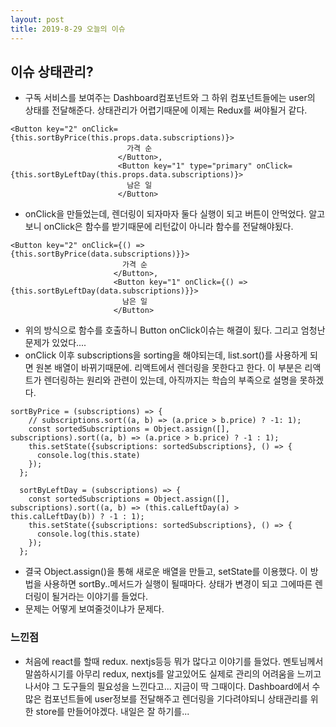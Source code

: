 ```yaml
---
layout: post
title: 2019-8-29 오늘의 이슈
---
```


## 이슈 상태관리?

- 구독 서비스를 보여주는 Dashboard컴포넌트와 그 하위 컴포넌트들에는 user의 상태를 전달해준다. 상태관리가 어렵기때문에 이제는 Redux를 써야될거 같다.

```
<Button key="2" onClick={this.sortByPrice(this.props.data.subscriptions)}>
                          가격 순
                        </Button>,
                        <Button key="1" type="primary" onClick={this.sortByLeftDay(this.props.data.subscriptions)}>
                          남은 일
                        </Button>
```
- onClick을 만들었는데, 렌더링이 되자마자 둘다 실행이 되고 버튼이 안먹었다. 알고보니 onClick은 함수를 받기때문에 리턴값이 아니라 함수를 전달해야됬다.

```
<Button key="2" onClick={() => {this.sortByPrice(data.subscriptions)}}>
                         가격 순
                       </Button>,
                       <Button key="1" onClick={() => {this.sortByLeftDay(data.subscriptions)}}>
                         남은 일
                       </Button>
```
- 위의 방식으로 함수를 호출하니 Button onClick이슈는 해결이 됬다. 그리고 엄청난 문제가 있었다....
- onClick 이후 subscriptions을 sorting을 해야되는데, list.sort()를 사용하게 되면 원본 배열이 바뀌기때문에. 리액트에서 렌더링을 못한다고 한다. 이 부분은 리액트가 렌더링하는 원리와 관련이 있는데, 아직까지는 학습의 부족으로 설명을 못하겠다.

```
sortByPrice = (subscriptions) => {
    // subscriptions.sort((a, b) => (a.price > b.price) ? -1: 1);
    const sortedSubscriptions = Object.assign([], subscriptions).sort((a, b) => (a.price > b.price) ? -1 : 1);
    this.setState({subscriptions: sortedSubscriptions}, () => {
      console.log(this.state)
    });
  };

  sortByLeftDay = (subscriptions) => {
    const sortedSubscriptions = Object.assign([], subscriptions).sort((a, b) => (this.calLeftDay(a) > this.calLeftDay(b)) ? -1 : 1);
    this.setState({subscriptions: sortedSubscriptions}, () => {
      console.log(this.state)
    });
  };
```
- 결국 Object.assign()을 통해 새로운 배열을 만들고, setState를 이용했다. 이 방법을 사용하면 sortBy..메서드가 실행이 될때마다. 상태가 변경이 되고 그에따른 렌더링이 될거라는 이야기를 들었다.
- 문제는 어떻게 보여줄것이냐가 문제다.

### 느낀점

- 처음에 react를 할때 redux. nextjs등등 뭐가 많다고 이야기를 들었다. 멘토님께서 말씀하시기를 아무리 redux, nextjs를 알고있어도 실제로 관리의 어려움을 느끼고 나서야 그 도구들의 필요성을 느낀다고... 지금이 딱 그때이다. Dashboard에서 수많은 컴포넌트들에 user정보를 전달해주고 렌더링을 기다려야되니 상태관리를 위한 store를 만들어야겠다. 내일은 잘 하기를...
